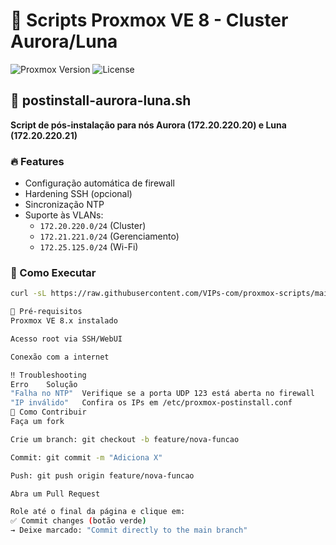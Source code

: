# 🚀 Scripts Proxmox VE 8 - Cluster Aurora/Luna
![Proxmox Version](https://img.shields.io/badge/Proxmox-8.x-orange)
![License](https://img.shields.io/badge/license-MIT-blue)

## 📌 postinstall-aurora-luna.sh
**Script de pós-instalação para nós Aurora (172.20.220.20) e Luna (172.20.220.21)**

### 🔥 Features
- Configuração automática de firewall
- Hardening SSH (opcional)
- Sincronização NTP
- Suporte às VLANs:
  - `172.20.220.0/24` (Cluster)
  - `172.21.221.0/24` (Gerenciamento)
  - `172.25.125.0/24` (Wi-Fi)

### 🚀 Como Executar
```bash
curl -sL https://raw.githubusercontent.com/VIPs-com/proxmox-scripts/main/proxmox-postinstall-aurora-luna.sh | bash

🧩 Pré-requisitos
Proxmox VE 8.x instalado

Acesso root via SSH/WebUI

Conexão com a internet

‼️ Troubleshooting
Erro	Solução
"Falha no NTP"	Verifique se a porta UDP 123 está aberta no firewall
"IP inválido"	Confira os IPs em /etc/proxmox-postinstall.conf
🤝 Como Contribuir
Faça um fork

Crie um branch: git checkout -b feature/nova-funcao

Commit: git commit -m "Adiciona X"

Push: git push origin feature/nova-funcao

Abra um Pull Request

Role até o final da página e clique em:
✅ Commit changes (botão verde)
→ Deixe marcado: "Commit directly to the main branch"





